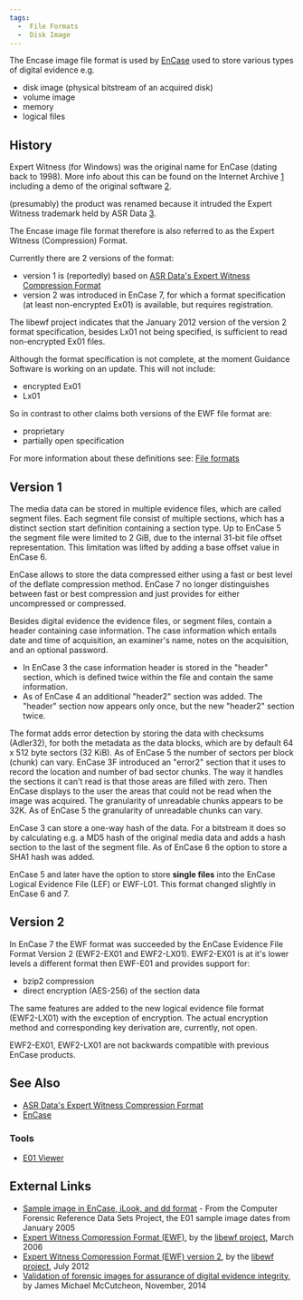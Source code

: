 ```yaml
---
tags:
  -  File Formats
  -  Disk Image
---
```

The Encase image file format is used by [EnCase](encase.md) used
to store various types of digital evidence e.g.

- disk image (physical bitstream of an acquired disk)
- volume image
- memory
- logical files

## History

Expert Witness (for Windows) was the original name for EnCase (dating
back to 1998). More info about this can be found on the Internet Archive
[1](http://web.archive.org/web/19980504153628/http://guidancesoftware.com/)
including a demo of the original software
[2](http://web.archive.org/web/19980504153952/http://guidancesoftware.com/data/ewsetup.exe).

(presumably) the product was renamed because it intruded the Expert
Witness trademark held by ASR Data
[3](http://www.asrdata.com/wp-content/themes/asr/pdf/ruling.pdf).

The Encase image file format therefore is also referred to as the Expert
Witness (Compression) Format.

Currently there are 2 versions of the format:

- version 1 is (reportedly) based on [ASR Data's Expert Witness
  Compression
  Format](asr_data's_expert_witness_compression_format.md)
- version 2 was introduced in EnCase 7, for which a format specification
  (at least non-encrypted Ex01) is available, but requires registration.

The libewf project indicates that the January 2012 version of the
version 2 format specification, besides Lx01 not being specified, is
sufficient to read non-encrypted Ex01 files.

Although the format specification is not complete, at the moment
Guidance Software is working on an update. This will not include:

- encrypted Ex01
- Lx01

So in contrast to other claims both versions of the EWF file format are:

- proprietary
- partially open specification

For more information about these definitions see: [File formats](file_formats.md)

## Version 1

The media data can be stored in multiple evidence files, which are
called segment files. Each segment file consist of multiple sections,
which has a distinct section start definition containing a section type.
Up to EnCase 5 the segment file were limited to 2 GiB, due to the
internal 31-bit file offset representation. This limitation was lifted
by adding a base offset value in EnCase 6.

EnCase allows to store the data compressed either using a fast or best
level of the deflate compression method. EnCase 7 no longer
distinguishes between fast or best compression and just provides for
either uncompressed or compressed.

Besides digital evidence the evidence files, or segment files, contain a
header containing case information. The case information which entails
date and time of acquisition, an examiner's name, notes on the
acquisition, and an optional password.

- In EnCase 3 the case information header is stored in the "header"
  section, which is defined twice within the file and contain the same
  information.
- As of EnCase 4 an additional "header2" section was added. The "header"
  section now appears only once, but the new "header2" section twice.

The format adds error detection by storing the data with checksums
(Adler32), for both the metadata as the data blocks, which are by
default 64 x 512 byte sectors (32 KiB). As of EnCase 5 the number of
sectors per block (chunk) can vary. EnCase 3F introduced an "error2"
section that it uses to record the location and number of bad sector
chunks. The way it handles the sections it can't read is that those
areas are filled with zero. Then EnCase displays to the user the areas
that could not be read when the image was acquired. The granularity of
unreadable chunks appears to be 32K. As of EnCase 5 the granularity of
unreadable chunks can vary.

EnCase 3 can store a one-way hash of the data. For a bitstream it does
so by calculating e.g. a MD5 hash of the original media data and adds a
hash section to the last of the segment file. As of EnCase 6 the option
to store a SHA1 hash was added.

EnCase 5 and later have the option to store **single files** into the
EnCase Logical Evidence File (LEF) or EWF-L01. This format changed
slightly in EnCase 6 and 7.

## Version 2

In EnCase 7 the EWF format was succeeded by the EnCase Evidence File
Format Version 2 (EWF2-EX01 and EWF2-LX01). EWF2-EX01 is at it's lower
levels a different format then EWF-E01 and provides support for:

- bzip2 compression
- direct encryption (AES-256) of the section data

The same features are added to the new logical evidence file format
(EWF2-LX01) with the exception of encryption. The actual encryption
method and corresponding key derivation are, currently, not open.

EWF2-EX01, EWF2-LX01 are not backwards compatible with previous EnCase
products.

## See Also

- [ASR Data's Expert Witness Compression Format](asr_data's_expert_witness_compression_format.md)
- [EnCase](encase.md)

### Tools

- [E01 Viewer](e01_viewer.md)

## External Links

- [Sample image in EnCase, iLook, and dd format](https://cfreds.nist.gov/all/NIST/BasicMacImage) -
  From the Computer Forensic Reference Data Sets Project, the E01 sample image
  dates from January 2005
- [Expert Witness Compression Format (EWF)](https://github.com/libyal/libewf/blob/main/documentation/Expert%20Witness%20Compression%20Format%20(EWF).asciidoc),
  by the [libewf project](libewf.md), March 2006
- [Expert Witness Compression Format (EWF) version 2](https://github.com/libyal/libewf/blob/main/documentation/Expert%20Witness%20Compression%20Format%202%20(EWF2).asciidoc),
  by the [libewf project](libewf.md), July 2012
- [Validation of forensic images for assurance of digital evidence integrity](https://researchrepository.murdoch.edu.au/id/eprint/24962/1/whole.pdf),
  by James Michael McCutcheon, November, 2014
